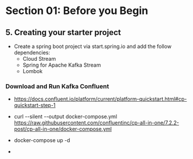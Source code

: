 # Section 01: Before you Begin

## 5. Creating your starter project

- Create a spring boot project via start.spring.io and add the follow dependencies:
    - Cloud Stream
    - Spring for Apache Kafka Stream
    - Lombok



### Download and Run Kafka Confluent
- https://docs.confluent.io/platform/current/platform-quickstart.html#cp-quickstart-step-1


- curl --silent --output docker-compose.yml \
  https://raw.githubusercontent.com/confluentinc/cp-all-in-one/7.2.2-post/cp-all-in-one/docker-compose.yml

- docker-compose up -d

-